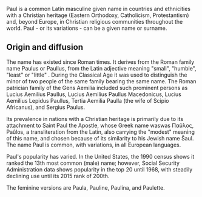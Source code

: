 Paul is a common Latin masculine given name in countries and ethnicities with a Christian heritage (Eastern Orthodoxy, Catholicism, Protestantism) and, beyond Europe, 
in Christian religious communities throughout the world. Paul - or its variations - can be a given name or surname.

## Origin and diffusion

The name has existed since Roman times. It derives from the Roman family name Paulus or Paullus, from the Latin adjective meaning "small", "humble", "least" or "little" .
During the Classical Age it was used to distinguish the minor of two people of the same family bearing the same name. 
The Roman patrician family of the Gens Aemilia included such prominent persons as Lucius Aemilius Paullus, Lucius Aemilius Paullus Macedonicus, Lucius Aemilius Lepidus Paullus, 
Tertia Aemilia Paulla (the wife of Scipio Africanus), and Sergius Paulus.

Its prevalence in nations with a Christian heritage is primarily due to its attachment to Saint Paul the Apostle, whose Greek name waswas Παῦλος, Paûlos, a
transliteration from the Latin, also carrying the "modest" meaning of this name, and chosen because of its similarity to his Jewish name Šaul.
The name Paul is common, with variations, in all European languages.

Paul's popularity has varied. In the United States, the 1990 census shows it ranked the 13th most common (male) name; however, Social Security Administration data shows 
popularity in the top 20 until 1968, with steadily declining use until its 2015 rank of 200th.

The feminine versions are Paula, Pauline, Paulina, and Paulette.